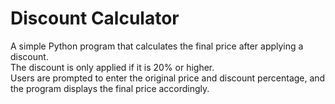 # Discount Calculator

A simple Python program that calculates the final price after applying a discount.  
The discount is only applied if it is 20% or higher.  
Users are prompted to enter the original price and discount percentage, and the program displays the final price accordingly.
